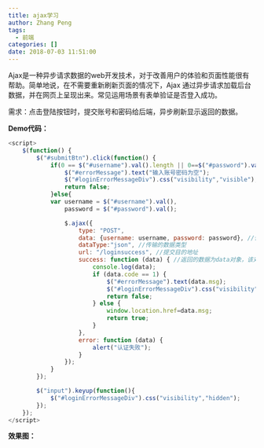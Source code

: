 ```yaml
---
title: ajax学习
author: Zhang Peng
tags:
  - 前端
categories: []
date: 2018-07-03 11:51:00
---
```

Ajax是一种异步请求数据的web开发技术，对于改善用户的体验和页面性能很有帮助。简单地说，在不需要重新刷新页面的情况下，Ajax 通过异步请求加载后台数据，并在网页上呈现出来。常见运用场景有表单验证是否登入成功。

<!--more--> 

需求：点击登陆按钮时，提交账号和密码给后端，异步刷新显示返回的数据。

**Demo代码：**

```javascript
<script>
    $(function() {
        $("#submitBtn").click(function() {
            if(0 == $("#username").val().length || 0==$("#password").val().length){
                $("#errorMessage").text("输入账号密码为空");
                $("#loginErrorMessageDiv").css("visibility","visible");
                return false;
            }else{
            var username = $("#username").val(),
                password = $("#password").val();

                $.ajax({
                    type: "POST",
                    data: {username: username, password: password}, //传输的数据
                    dataType:"json", //传输的数据类型
                    url: "/loginsuccess", //提交目的地址
                    success: function (data) { //返回的数据为data对象，该对象有msg和code两个属性
                        console.log(data);
                        if (data.code == 1) {
                            $("#errorMessage").text(data.msg);
                            $("#loginErrorMessageDiv").css("visibility","visible");
                            return false;
                        } else {
                            window.location.href=data.msg;
                            return true;
                        }
                    },
                    error: function (data) {
                        alert("认证失败");
                    }
                });
            }
        });

        $("input").keyup(function(){
            $("#loginErrorMessageDiv").css("visibility","hidden");
        });
    });
</script>
```

**效果图：**

<img src="http://ovuyz1070.bkt.clouddn.com/18-7-3/41225088.jpg" alt="">